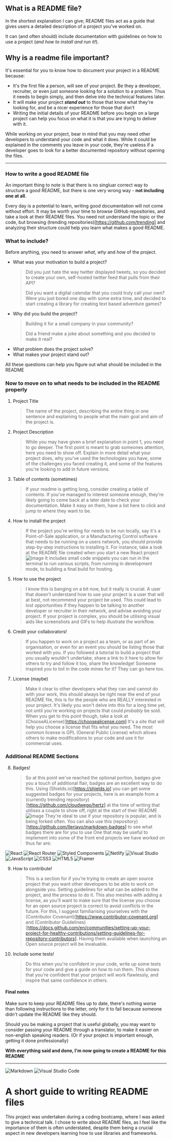 ## What is a README file?

In the shortest explanation I can give; README files act as a guide that gives users a detailed description of a project you've worked on.

It can (and often should) include documentation with guidelines on how to use a project (_and how to install and run it!_).

## Why is a readme file important?

It's essential for you to know how to document your project in a README because:

- It's the first file a person, will see of your project. Be they a developer, recruiter, or even just someone looking for a solution to a problem. Thus it needs to begin simply, and then delve into the technical features later.
- It will make your project **_stand out_** to those that know what they're looking for, and be a nicer experience for those that don't
- Writing the initial details of your README before you begin on a large project can help you focus on what it is that you are trying to deliver with it.

While working on your project, bear in mind that you may need other developers to understand your code and what it does.
While it could be explained in the comments you leave in your code, they're useless if a developer goes to look for a better documented repository without opening the files.

---

### How to write a good README file

An important thing to note is that there is no singluar correct way to structure a good README, but there is one very wrong way - **not including one at all**.

Every day is a potential to learn, writing good documentation will not come without effort. It may be worth your time to browse GitHub repositories, and take a look at their README files.
You need not understand the topic or the code, but browsing (trending repositories)[https://github.com/trending] and analyzing their structure could help you learn what makes a good README.

### What to include?

Before anything, you need to answer _what_, _why_ and _how_ of the project.

- What was your motivation to build a project?

  > Did you just hate the way twitter displayed tweets, so you decided to create your own, self-hosted twitter feed that pulls from their API?
  >
  > Did you want a digital calendar that you could truly call your own?
  > Were you just bored one day with some extra time, and decided to start creating a library for creating text based adventure games?

- Why did you build the project?
  > Building it for a small company in your community?
  >
  > Did a friend make a joke about something and you decided to make it real?

* What problem does the project solve?
* What makes your project stand out?

All these questions can help you figure out what should be included in the README

### Now to move on to what needs to be included in the README properly

1. Project Title
   > The name of the project, describing the entire thing in one sentence and explaining to people what the main goal and aim of the project is.
2. Project Description
   > While you may have given a brief explanation in point 1, you need to go deeper. The first point is meant to grab someones attention, here you need to show off. Explain in more detail what your project does, why you've used the technologies you have, some of the challenges you faced creating it, and some of the features you're looking to add in future versions.
3. Table of contents (sometimes)
   > If your readme is getting long, consider creating a table of contents. If you've managed to interest someone enough, they're likely going to come back at a later date to check your documentation. Make it easy on them, have a list here to click and jump to where they want to be.
4. How to install the project
   > If the project you're writing for needs to be run locally, say it's a Point-of-Sale application, or a Manufacturing Control software that needs to be running on a users network, you should provide step-by-step instructions to installing it. For instance, take a look at the README file created when you start a new React project
   > ![image](./img/reactREADME.png)
   > It includes small code snippets you can run in the terminal to run various scripts, from running in development mode, to building a final build for hosting.
5. How to use the project
   > I know this is banging on a bit now, but it really is crucial. A user that doesn't understand how to use your project is a user that will at best, not recommend your project be used. This could lead to lost opportunities if they happen to be talking to another developer or recruiter in their network, and advise avoiding your project.
   > If your project is complex, you should be utilising visual aids like screenshots and GIFs to help illustrate the workflow.
6. Credit your collaborators!
   > If you happen to work on a project as a team, or as part of an organisation, or even for an event you should be listing those that worked with you.
   > If you followed a tutorial to build a project that you usually wouldn't undertake, share a link to it here to allow for others to try and follow it too, share the knowledge!
   > Someone inspired you to toil in the code mines for it? They can go here too.
7. License (maybe)
   > Make it clear to other developers what they can and cannot do with your work, this should always be right near the end of your README file, this is for the people who are REALLY interested in your project.
   > It's likely you won't delve into this for a long time yet, not until you're working on projects that could _probably_ be sold. When you get to this point though, take a look at (ChooseALicense)[https://choosealicense.com]
   > It's a site that will help you choose a license that fits what you need. The most common license is GPL (General Public License) which allows others to make modifications to your code and use it for commercial uses.

### Additional README Sections

8. Badges!
   > So at this point we've reached the optional portion, badges give you a touch of additional flair, badges are an excellent way to do this.
   > Using (Shields.io)[https://shields.io] you can get some suggested badges for your projects, here is an example from a (currently trending repository)[https://github.com/cloudwego/hertz] at the time of writing that utilises a couple to show off, right at the start of their README
   > ![image](./img/badgesExample.png)
   > They're ideal to use if your repository is popular, and is being forked often. You can also use this (repository)[https://github.com/Ileriayo/markdown-badges] to see what badges there are for you to use
   > One that may be useful to implement into some of the front end projects we have worked on thus far are:

![React](https://img.shields.io/badge/react-%2320232a.svg?style=for-the-badge&logo=react&logoColor=%2361DAFB)
![React Router](https://img.shields.io/badge/React_Router-CA4245?style=for-the-badge&logo=react-router&logoColor=white)
![Styled Components](https://img.shields.io/badge/styled--components-DB7093?style=for-the-badge&logo=styled-components&logoColor=white)
![Netlify](https://img.shields.io/badge/netlify-%23000000.svg?style=for-the-badge&logo=netlify&logoColor=#00C7B7)
![Visual Studio](https://img.shields.io/badge/Visual%20Studio-5C2D91.svg?style=for-the-badge&logo=visual-studio&logoColor=white)
![JavaScript](https://img.shields.io/badge/javascript-%23323330.svg?style=for-the-badge&logo=javascript&logoColor=%23F7DF1E)
![CSS3](https://img.shields.io/badge/css3-%231572B6.svg?style=for-the-badge&logo=css3&logoColor=white)
![HTML5](https://img.shields.io/badge/html5-%23E34F26.svg?style=for-the-badge&logo=html5&logoColor=white)
![Framer](https://img.shields.io/badge/Framer-black?style=for-the-badge&logo=framer&logoColor=blue)

9. How to contribute!

   > This is a section for if you're trying to create an open source project that you want other developers to be able to work on alongside you. Setting guidelines for what can be added to the project, and the process to do it. This also meshes with adding a license, as you'll want to make sure that the license you choose for an open source project is correct to avoid conflicts in the future.
   > For this, I suggest familiarising yourselves with the (Contributor Covenant)[https://www.contributor-covenant.org] and (Contributor Guidelines)[https://docs.github.com/en/communities/setting-up-your-project-for-healthy-contributions/setting-guidelines-for-repository-contributors]. Having them available when launching an Open source project will be invaluable.

10. Include some tests!
    > Do this when you're confident in your code, write up some tests for your code and give a guide on how to run them. This shows that you're confident that your project will work flawlessly, and inspire that same confidence in others.

#### Final notes

Make sure to keep your README files up to date, there's nothing worse than following instructions to the letter, only for it to fail because someone didn't update the README like they should.

Should you be making a project that is useful globally, you may want to consider passing your README through a translator, to make it easier on non-english speaking readers. (Or if your project is important enough, getting it done professionally)

**With everything said and done, I'm now going to create a README for this README**

---

![Markdown](https://img.shields.io/badge/markdown-%23000000.svg?style=for-the-badge&logo=markdown&logoColor=white)
![Visual Studio Code](https://img.shields.io/badge/Visual%20Studio%20Code-0078d7.svg?style=for-the-badge&logo=visual-studio-code&logoColor=white)

# A short guide to writing README files

This project was undertaken during a coding bootcamp, where I was asked to give a technical talk. I chose to write about README files, as I feel like the importance of them is often understated, despite them being a crucial aspect in new developers learning how to use libraries and frameworks.
